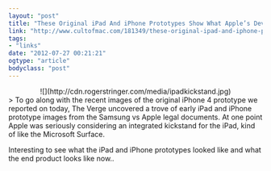 ```yaml
---
layout: "post"
title: "These Original iPad And iPhone Prototypes Show What Apple’s Devices Could Have Looked Like"
link: "http://www.cultofmac.com/181349/these-original-ipad-and-iphone-prototypes-show-what-apples-devices-could-have-looked-like-gallery/"
tags: 
- "links"
date: "2012-07-27 00:21:21"
ogtype: "article"
bodyclass: "post"
---
```


<div style="text-align:center">![](http://cdn.rogerstringer.com/media/ipadkickstand.jpg)</div>> To go along with the recent images of the original iPhone 4 prototype we reported on today, The Verge uncovered a trove of early iPad and iPhone prototype images from the Samsung vs Apple legal documents. At one point Apple was seriously considering an integrated kickstand for the iPad, kind of like the Microsoft Surface.

Interesting to see what the iPad and iPhone prototypes looked like and what the end product looks like now..